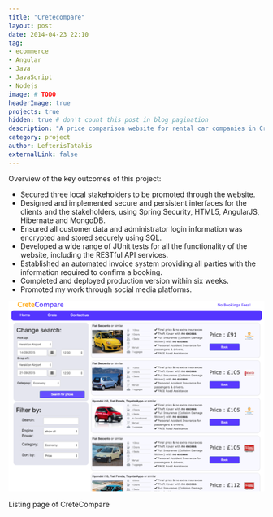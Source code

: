 ```yaml
---
title: "Cretecompare"
layout: post
date: 2014-04-23 22:10
tag: 
- ecommerce
- Angular 
- Java
- JavaScript
- Nodejs
image: # TODO
headerImage: true
projects: true
hidden: true # don't count this post in blog pagination
description: "A price comparison website for rental car companies in Crete"
category: project
author: LefterisTatakis
externalLink: false
---
```


Overview of the key outcomes of this project:
- Secured three local stakeholders to be promoted through the website.
- Designed and implemented secure and persistent interfaces for the clients and the stakeholders, using Spring Security, HTML5, AngularJS, Hibernate and MongoDB.
- Ensured all customer data and administrator login information was encrypted and stored securely using SQL.
- Developed a wide range of JUnit tests for all the functionality of the website, including the RESTful API services.
- Established an automated invoice system providing all parties with the information required to confirm a booking.
- Completed and deployed production version within six weeks.
- Promoted my work through social media platforms.



![Markdowm Image][1]
<figcaption class="caption">Listing page of CreteCompare</figcaption>

[1]: /assets/images/cars.png
